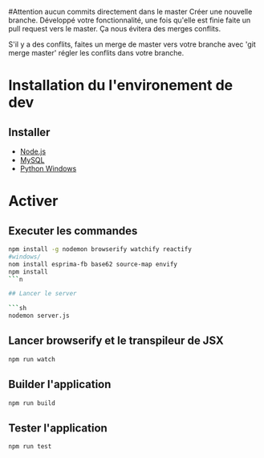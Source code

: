 #Attention aucun commits directement dans le master
Créer une nouvelle branche. Développé votre fonctionnalité, une fois qu'elle est finie faite un pull request vers le master. Ça nous évitera des merges conflits.

S'il y a des conflits, faites un merge de master vers votre branche avec 'git merge master' régler les conflits dans votre branche.

# Installation du l'environement de dev

## Installer
* [Node.js](https://nodejs.org/)
* [MySQL](https://www.mysql.fr/)
* [Python Windows](https://www.python.org/downloads/windows/)
# Activer

## Executer les commandes

```sh
npm install -g nodemon browserify watchify reactify 
#windows/
nom install esprima-fb base62 source-map envify
npm install
```n

## Lancer le server

```sh
nodemon server.js
```

## Lancer browserify et le transpileur de JSX

```sh
npm run watch
```

## Builder l'application

```sh
npm run build
```

## Tester l'application
```sh
npm run test
```

